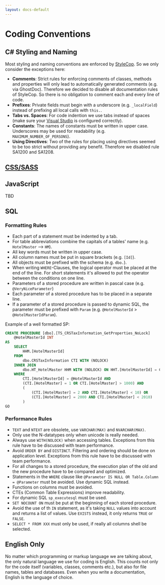 ```yaml
---
layout: docs-default
---
```


# Coding Conventions

## C# Styling and Naming

Most styling and naming conventions are enforced by [StyleCop](DevTools.md). So we only consider the exceptions here:

- **Comments**: Strict rules for enforcing comments of classes, methods and properties will only lead to automatically generated comments (e.g. via GhostDoc). Therefore we decided to disable all documentation rules of StyleCop. So there is no obligation to comment each and every line of code.
- **Prefixes**: Private fields must begin with a underscore (e.g. `_localField`) instead of prefixing all local calls with `this.`.
- **Tabs vs. Spaces**: For code indention we use tabs instead of spaces (make sure your [Visual Studio](DevTools.md) is configured correctly).
- **Constants**: The names of constants must be written in upper case. Underscores may be used for readability (e.g. `MAXIMUM_NUMBER_OF_PERSONS`).
- **Using Directives**: Two of the rules for placing using directives seemed to be too strict without providing any benefit. Therefore we disabled rule SA1200 and SA1208.

## [CSS/SASS](CssRules.md)

## JavaScript

TBD

## SQL

### Formatting Rules

- Each part of a statement must be indented by a tab.
- For table abbreviations combine the capitals of a tables' name (e.g. `HotelMaster` –> `HM`).
- All key words must be written in upper case.
- All column names must be put in square brackets (e.g. `[Id]`).
- All objects must be prefixed with the schema (e.g. `dbo.`).
- When writing `WHERE`-Clauses, the logical operator must be placed at the end of the line. For short statements it's allowed to put the operator between the conditions on one line.
- Parameters of a stored procedure are written in pascal case (e.g. `@VeryNiceParameter`)
- Each parameter of a stored procedure has to be placed in a separate line.
- If a parameter of a stored procedure is passed to dynamic SQL, the parameter must be prefixed with `Param` (e.g. `@HotelMasterId` > `@HotelMasterIdParam`).

Example of a well formatted SP:

```sql
CREATE PROCEDURE [dbo].[TS_CRSTaxInformation_GetProperties_NoLock]
    @HotelMasterId INT
AS
    SELECT
        HHM.[HotelMasterId]
    FROM
        dbo.CRSTaxInformation CTI WITH (NOLOCK)
    INNER JOIN
        dbo.HT_HotelMaster HHM WITH (NOLOCK) ON HHT.[HotelMasterId] = CTI.[HotelMasterId]
    WHERE
        CTI.[HotelMasterId] = @HotelMasterId AND
        (CTI.[HotelMaster] = 1 OR CTI.[HotelMaster] > 1000) AND
        (
            (CTI.[HotelMaster] = 2 AND CTI.[HotelMaster] < 10) OR
            (CTI.[HotelMaster] = 2000 AND CTI.[HotelMaster] < 2010)
        )
GO
```

### Performance Rules

- `TEXT` and `NTEXT` are obsolete, use `VARCHAR(MAX)` and `NVARCHAR(MAX)`.
- Only use the N-datatypes only when unicode is really needed.
- Always use `WITH(NOLOCK)` when accessing tables. Exceptions from this rule have to be discussed with team performance.
- Avoid `ORDER BY` and `DISTINCT`. Filtering and ordering should be done on application level. Exceptions from this rule have to be discussed with team performance.
- For all changes to a stored procedure, the execution plan of the old and the new procedure have to be compared and optimized.
- Statements in the `WHERE` clause like `@Parameter IS NULL OR Table.Column = @Parameter` must be avoided. Use dynamic SQL instead.
- Functions on columns must be avoided.
- CTEs (Common Table Expressions) improve readability.
- For dynamic SQL `sp_executesql` must be used.
- `SET NOCOUNT ON` must be put at the beginning of each stored procedure.
- Avoid the use of th `IN` statement, as it's taking `NULL` values into account and returns a list of values. Use `EXISTS` instead, it only returns `TRUE` or `FALSE`.
- `SELECT * FROM XXX` must only be used, if really all columns shell be selected.

## English Only

No matter which programming or markup language we are talking about, the only natural language we use for coding is English. This counts not only for the code itself (variables, classes, comments etc.), but also for file names, tables and databases. Even when you write a documentation, English is the language of choice.
